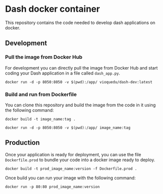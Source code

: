 # Dash docker container

This repository contains the code needed to develop dash applications
on docker.

## Development

### Pull the image from Docker Hub

For development you can directly pull the image from 
Docker Hub and start coding your Dash application in a 
file called `dash_app.py`. 

```
docker run -d -p 8050:8050 -v $(pwd):/app/ vioquedu/dash-dev:latest
```

### Build and run from Dockerfile

You can clone this repository and build the image from the code in it using the following command:

```
docker build -t image_name:tag .
```

```
docker run -d -p 8050:8050 -v $(pwd):/app/ image_name:tag
```

## Production

Once your application is ready for deployment, you can use the file `Dockerfile.prod` to bundle your code into a docker image ready to deploy.

```
docker build -t prod_image_name:version -f Dockerfile.prod .
```

Once build you can run your image with the following command:

```
docker run -p 80:80 prod_image_name:version 
```
